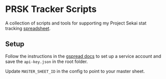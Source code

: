 # PRSK Tracker Scripts

A collection of scripts and tools for supporting my Project Sekai stat tracking [spreadsheet](https://prsk-tracker.yhsanave.me).

## Setup

Follow the instructions in the [gspread docs](https://docs.gspread.org/en/latest/oauth2.html#service-account) to set up a service account and save the `api-key.json` in the root folder.

Update `MASTER_SHEET_ID` in the config to point to your master sheet.
